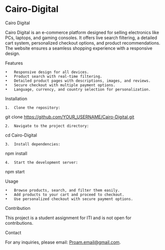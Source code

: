 # Cairo-Digital
Cairo Digital

Cairo Digital is an e-commerce platform designed for selling electronics like PCs, laptops, and gaming consoles. It offers live search filtering, a detailed cart system, personalized checkout options, and product recommendations. The website ensures a seamless shopping experience with a responsive design.

Features

	•	Responsive design for all devices.
	•	Product search with real-time filtering.
	•	Detailed product pages with descriptions, images, and reviews.
	•	Secure checkout with multiple payment options.
	•	Language, currency, and country selection for personalization.

Installation

	1.	Clone the repository:

git clone https://github.com/YOUR_USERNAME/Cairo-Digital.git


	2.	Navigate to the project directory:

cd Cairo-Digital


	3.	Install dependencies:

npm install


	4.	Start the development server:

npm start



Usage

	•	Browse products, search, and filter them easily.
	•	Add products to your cart and proceed to checkout.
	•	Use personalized checkout with secure payment options.

Contribution

This project is a student assignment for ITI and is not open for contributions.

Contact

For any inquiries, please email: Proam.email@gmail.com.
